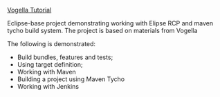 [Vogella Tutorial](https://www.vogella.com/tutorials/EclipseTycho/article.html)

Eclipse-base project demonstrating working with Elipse RCP and maven tycho build system.
The project is based on materials from Vogella

The following is demonstrated:
  - Build bundles, features and tests;
  - Using target definition;
  - Working with Maven
  - Building a project using Maven Tycho
  - Working with Jenkins

